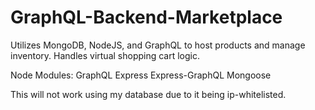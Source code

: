 # GraphQL-Backend-Marketplace
Utilizes MongoDB, NodeJS, and GraphQL to host products and manage inventory. Handles virtual shopping cart logic.

Node Modules:
  GraphQL
  Express
  Express-GraphQL
  Mongoose
  
 This will not work using my database due to it being ip-whitelisted.
